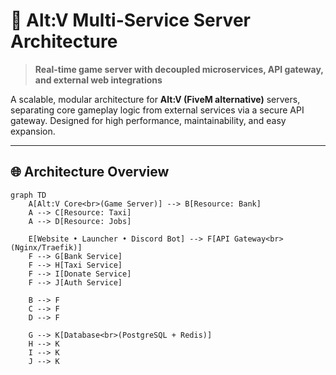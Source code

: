 # 🚀 Alt:V Multi-Service Server Architecture

> **Real-time game server with decoupled microservices, API gateway, and external web integrations**

A scalable, modular architecture for **Alt:V (FiveM alternative)** servers, separating core gameplay logic from external services via a secure API gateway. Designed for high performance, maintainability, and easy expansion.

---

## 🌐 Architecture Overview

```mermaid
graph TD
    A[Alt:V Core<br>(Game Server)] --> B[Resource: Bank]
    A --> C[Resource: Taxi]
    A --> D[Resource: Jobs]

    E[Website • Launcher • Discord Bot] --> F[API Gateway<br>(Nginx/Traefik)]
    F --> G[Bank Service]
    F --> H[Taxi Service]
    F --> I[Donate Service]
    F --> J[Auth Service]

    B --> F
    C --> F
    D --> F

    G --> K[Database<br>(PostgreSQL + Redis)]
    H --> K
    I --> K
    J --> K

